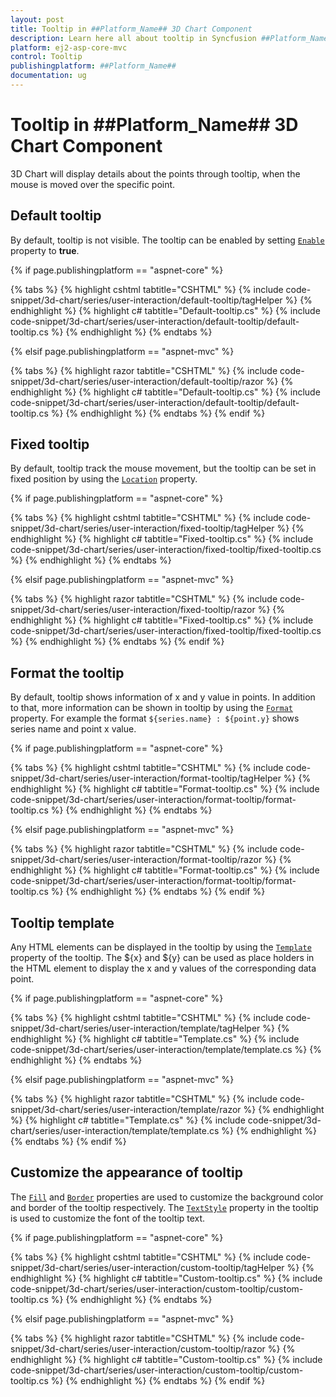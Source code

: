 ```yaml
---
layout: post
title: Tooltip in ##Platform_Name## 3D Chart Component
description: Learn here all about tooltip in Syncfusion ##Platform_Name## 3D Chart component of Syncfusion Essential JS 2 and more.
platform: ej2-asp-core-mvc
control: Tooltip
publishingplatform: ##Platform_Name##
documentation: ug
---
```


# Tooltip in ##Platform_Name## 3D Chart Component

3D Chart will display details about the points through tooltip, when the mouse is moved over the specific point.

## Default tooltip

By default, tooltip is not visible. The tooltip can be enabled by setting [`Enable`](https://help.syncfusion.com/cr/aspnetcore-js2/Syncfusion.EJ2.Charts.Chart3DTooltipSettings.html#Syncfusion_EJ2_Charts_Chart3DTooltipSettings_Enable) property to **true**.

{% if page.publishingplatform == "aspnet-core" %}

{% tabs %}
{% highlight cshtml tabtitle="CSHTML" %}
{% include code-snippet/3d-chart/series/user-interaction/default-tooltip/tagHelper %}
{% endhighlight %}
{% highlight c# tabtitle="Default-tooltip.cs" %}
{% include code-snippet/3d-chart/series/user-interaction/default-tooltip/default-tooltip.cs %}
{% endhighlight %}
{% endtabs %}

{% elsif page.publishingplatform == "aspnet-mvc" %}

{% tabs %}
{% highlight razor tabtitle="CSHTML" %}
{% include code-snippet/3d-chart/series/user-interaction/default-tooltip/razor %}
{% endhighlight %}
{% highlight c# tabtitle="Default-tooltip.cs" %}
{% include code-snippet/3d-chart/series/user-interaction/default-tooltip/default-tooltip.cs %}
{% endhighlight %}
{% endtabs %}
{% endif %}



## Fixed tooltip

By default, tooltip track the mouse movement, but the tooltip can be set in fixed position by using the [`Location`](https://help.syncfusion.com/cr/aspnetcore-js2/Syncfusion.EJ2.Charts.Chart3DTooltipSettings.html#Syncfusion_EJ2_Charts_Chart3DTooltipSettings_Location) property.

{% if page.publishingplatform == "aspnet-core" %}

{% tabs %}
{% highlight cshtml tabtitle="CSHTML" %}
{% include code-snippet/3d-chart/series/user-interaction/fixed-tooltip/tagHelper %}
{% endhighlight %}
{% highlight c# tabtitle="Fixed-tooltip.cs" %}
{% include code-snippet/3d-chart/series/user-interaction/fixed-tooltip/fixed-tooltip.cs %}
{% endhighlight %}
{% endtabs %}

{% elsif page.publishingplatform == "aspnet-mvc" %}

{% tabs %}
{% highlight razor tabtitle="CSHTML" %}
{% include code-snippet/3d-chart/series/user-interaction/fixed-tooltip/razor %}
{% endhighlight %}
{% highlight c# tabtitle="Fixed-tooltip.cs" %}
{% include code-snippet/3d-chart/series/user-interaction/fixed-tooltip/fixed-tooltip.cs %}
{% endhighlight %}
{% endtabs %}
{% endif %}



## Format the tooltip

By default, tooltip shows information of x and y value in points. In addition to that, more information can be shown in tooltip by using the [`Format`](https://help.syncfusion.com/cr/aspnetcore-js2/Syncfusion.EJ2.Charts.Chart3DTooltipSettings.html#Syncfusion_EJ2_Charts_Chart3DTooltipSettings_Format) property. For example the format `${series.name} : ${point.y}` shows series name and point x value.

{% if page.publishingplatform == "aspnet-core" %}

{% tabs %}
{% highlight cshtml tabtitle="CSHTML" %}
{% include code-snippet/3d-chart/series/user-interaction/format-tooltip/tagHelper %}
{% endhighlight %}
{% highlight c# tabtitle="Format-tooltip.cs" %}
{% include code-snippet/3d-chart/series/user-interaction/format-tooltip/format-tooltip.cs %}
{% endhighlight %}
{% endtabs %}

{% elsif page.publishingplatform == "aspnet-mvc" %}

{% tabs %}
{% highlight razor tabtitle="CSHTML" %}
{% include code-snippet/3d-chart/series/user-interaction/format-tooltip/razor %}
{% endhighlight %}
{% highlight c# tabtitle="Format-tooltip.cs" %}
{% include code-snippet/3d-chart/series/user-interaction/format-tooltip/format-tooltip.cs %}
{% endhighlight %}
{% endtabs %}
{% endif %}



## Tooltip template

Any HTML elements can be displayed in the tooltip by using the [`Template`](https://help.syncfusion.com/cr/aspnetcore-js2/Syncfusion.EJ2.Charts.Chart3DTooltipSettings.html#Syncfusion_EJ2_Charts_Chart3DTooltipSettings_Template) property of the tooltip. The ${x} and ${y} can be used as place holders in the HTML element to display the x and y values of the corresponding data point.

{% if page.publishingplatform == "aspnet-core" %}

{% tabs %}
{% highlight cshtml tabtitle="CSHTML" %}
{% include code-snippet/3d-chart/series/user-interaction/template/tagHelper %}
{% endhighlight %}
{% highlight c# tabtitle="Template.cs" %}
{% include code-snippet/3d-chart/series/user-interaction/template/template.cs %}
{% endhighlight %}
{% endtabs %}

{% elsif page.publishingplatform == "aspnet-mvc" %}

{% tabs %}
{% highlight razor tabtitle="CSHTML" %}
{% include code-snippet/3d-chart/series/user-interaction/template/razor %}
{% endhighlight %}
{% highlight c# tabtitle="Template.cs" %}
{% include code-snippet/3d-chart/series/user-interaction/template/template.cs %}
{% endhighlight %}
{% endtabs %}
{% endif %}



## Customize the appearance of tooltip

The [`Fill`](https://help.syncfusion.com/cr/aspnetcore-js2/Syncfusion.EJ2.Charts.Chart3DTooltipSettings.html#Syncfusion_EJ2_Charts_Chart3DTooltipSettings_Fill) and [`Border`](https://help.syncfusion.com/cr/aspnetcore-js2/Syncfusion.EJ2.Charts.Chart3DTooltipSettings.html#Syncfusion_EJ2_Charts_Chart3DTooltipSettings_Border) properties are used to customize the background color and border of the tooltip respectively. The [`TextStyle`](https://help.syncfusion.com/cr/aspnetcore-js2/Syncfusion.EJ2.Charts.Chart3DTooltipSettings.html#Syncfusion_EJ2_Charts_Chart3DTooltipSettings_TextStyle) property in the tooltip is used to customize the font of the tooltip text.

{% if page.publishingplatform == "aspnet-core" %}

{% tabs %}
{% highlight cshtml tabtitle="CSHTML" %}
{% include code-snippet/3d-chart/series/user-interaction/custom-tooltip/tagHelper %}
{% endhighlight %}
{% highlight c# tabtitle="Custom-tooltip.cs" %}
{% include code-snippet/3d-chart/series/user-interaction/custom-tooltip/custom-tooltip.cs %}
{% endhighlight %}
{% endtabs %}

{% elsif page.publishingplatform == "aspnet-mvc" %}

{% tabs %}
{% highlight razor tabtitle="CSHTML" %}
{% include code-snippet/3d-chart/series/user-interaction/custom-tooltip/razor %}
{% endhighlight %}
{% highlight c# tabtitle="Custom-tooltip.cs" %}
{% include code-snippet/3d-chart/series/user-interaction/custom-tooltip/custom-tooltip.cs %}
{% endhighlight %}
{% endtabs %}
{% endif %}


